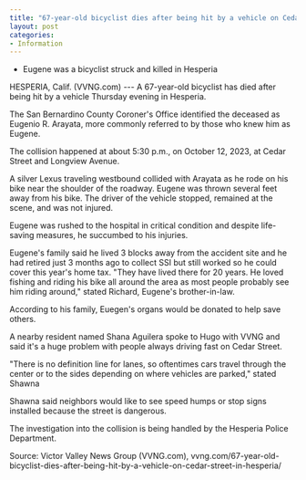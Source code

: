 ```yaml
---
title: "67-year-old bicyclist dies after being hit by a vehicle on Cedar Street in Hesperia"
layout: post
categories:
- Information
---
```


- Eugene was a bicyclist struck and killed in Hesperia

HESPERIA, Calif. (VVNG.com) --- A 67-year-old bicyclist has died after being hit by a vehicle Thursday evening in Hesperia.

The San Bernardino County Coroner's Office identified the deceased as Eugenio R. Arayata, more commonly referred to by those who knew him as Eugene.

The collision happened at about 5:30 p.m., on October 12, 2023, at Cedar Street and Longview Avenue.

A silver Lexus traveling westbound collided with Arayata as he rode on his bike near the shoulder of the roadway. Eugene was thrown several feet away from his bike. The driver of the vehicle stopped, remained at the scene, and was not injured.

Eugene was rushed to the hospital in critical condition and despite life-saving measures, he succumbed to his injuries.

Eugene's family said he lived 3 blocks away from the accident site and he had retired just 3 months ago to collect SSI but still worked so he could cover this year's home tax. "They have lived there for 20 years. He loved fishing and riding his bike all around the area as most people probably see him riding around," stated Richard, Eugene's brother-in-law.

According to his family, Euegen's organs would be donated to help save others.

A nearby resident named Shana Aguilera spoke to Hugo with VVNG and said it's a huge problem with people always driving fast on Cedar Street.

"There is no definition line for lanes, so oftentimes cars travel through the center or to the sides depending on where vehicles are parked," stated Shawna

Shawna said neighbors would like to see speed humps or stop signs installed because the street is dangerous.

The investigation into the collision is being handled by the Hesperia Police Department.

Source: Victor Valley News Group (VVNG.com), vvng.com/67-year-old-bicyclist-dies-after-being-hit-by-a-vehicle-on-cedar-street-in-hesperia/